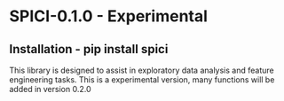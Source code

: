 # SPICI-0.1.0 - Experimental
## Installation - pip install spici

This library is designed to assist in exploratory data analysis and feature engineering tasks. This is a experimental version, many functions will be added in version 0.2.0
